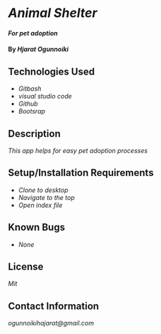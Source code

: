 # _Animal Shelter_

#### _For pet adoption_

#### By _**Hjarat Ogunnoiki**_

## Technologies Used

* _Gitbash_
* _visual studio code_
* _Github_
* _Bootsrap_

## Description

_This app helps for easy pet adoption processes_

## Setup/Installation Requirements

* _Clone to desktop_
* _Navigate to the top_
* _Open index file_




## Known Bugs

* _None_


## License

_Mit_

## Contact Information

_ogunnoikihajarat@gmail.com_
